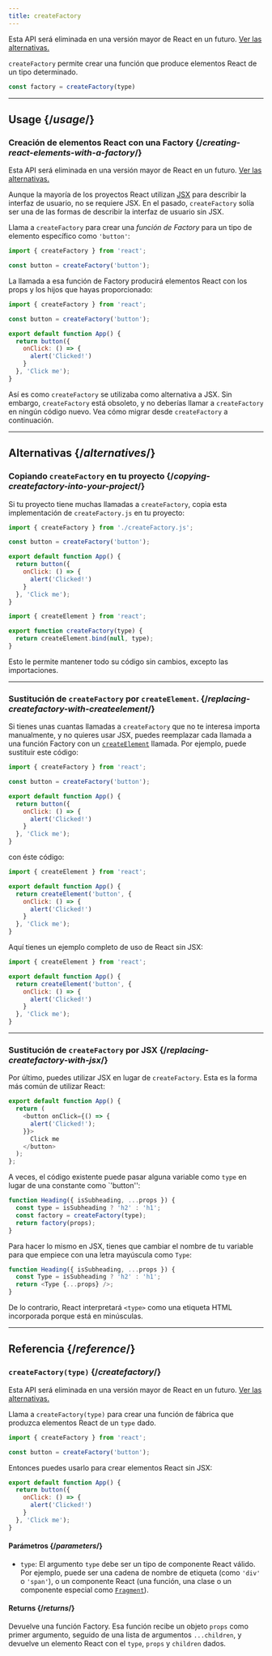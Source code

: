 ```yaml
---
title: createFactory
---
```


<Deprecated>

Esta API será eliminada en una versión mayor de React en un futuro. [Ver las alternativas.](#alternatives)

</Deprecated>

<Intro>

`createFactory` permite crear una función que produce elementos React de un tipo determinado.

```js
const factory = createFactory(type)
```

</Intro>

<InlineToc />

---

## Usage {/*usage*/}

### Creación de elementos React con una Factory {/*creating-react-elements-with-a-factory*/}

<Deprecated>

Esta API será eliminada en una versión mayor de React en un futuro. [Ver las alternativas.](#alternatives)

</Deprecated>

Aunque la mayoría de los proyectos React utilizan [JSX](/learn/writing-markup-with-jsx) para describir la interfaz de usuario, no se requiere JSX. En el pasado, `createFactory` solía ser una de las formas de describir la interfaz de usuario sin JSX.

Llama a `createFactory` para crear una *función de Factory* para un tipo de elemento específico como `'button'`:

```js
import { createFactory } from 'react';

const button = createFactory('button');
```

La llamada a esa función de Factory producirá elementos React con los props y los hijos que hayas proporcionado:

<Sandpack>

```js App.js
import { createFactory } from 'react';

const button = createFactory('button');

export default function App() {
  return button({
    onClick: () => {
      alert('Clicked!')
    }
  }, 'Click me');
}
```

</Sandpack>

Así es como `createFactory` se utilizaba como alternativa a JSX. Sin embargo, `createFactory` está obsoleto, y no deberías llamar a `createFactory` en ningún código nuevo. Vea cómo migrar desde `createFactory` a continuación.

---

## Alternativas {/*alternatives*/}

### Copiando `createFactory` en tu proyecto {/*copying-createfactory-into-your-project*/}

Si tu proyecto tiene muchas llamadas a `createFactory`, copia esta implementación de `createFactory.js` en tu proyecto:

<Sandpack>

```js App.js
import { createFactory } from './createFactory.js';

const button = createFactory('button');

export default function App() {
  return button({
    onClick: () => {
      alert('Clicked!')
    }
  }, 'Click me');
}
```

```js createFactory.js
import { createElement } from 'react';

export function createFactory(type) {
  return createElement.bind(null, type);
}
```

</Sandpack>

Esto le permite mantener todo su código sin cambios, excepto las importaciones.

---

### Sustitución de `createFactory` por `createElement`. {/*replacing-createfactory-with-createelement*/}

Si tienes unas cuantas llamadas a `createFactory` que no te interesa importa manualmente, y no quieres usar JSX, puedes reemplazar cada llamada a una función Factory con un [`createElement`](/api/react/createElement) llamada. Por ejemplo, puede sustituir este código:

```js {1,3,6}
import { createFactory } from 'react';

const button = createFactory('button');

export default function App() {
  return button({
    onClick: () => {
      alert('Clicked!')
    }
  }, 'Click me');
}
```

con éste código:


```js {1,4}
import { createElement } from 'react';

export default function App() {
  return createElement('button', {
    onClick: () => {
      alert('Clicked!')
    }
  }, 'Click me');
}
```

Aquí tienes un ejemplo completo de uso de React sin JSX:

<Sandpack>

```js App.js
import { createElement } from 'react';

export default function App() {
  return createElement('button', {
    onClick: () => {
      alert('Clicked!')
    }
  }, 'Click me');
}
```

</Sandpack>

---

### Sustitución de `createFactory` por JSX {/*replacing-createfactory-with-jsx*/}

Por último, puedes utilizar JSX en lugar de `createFactory`. Esta es la forma más común de utilizar React:

<Sandpack>

```js App.js
export default function App() {
  return (
    <button onClick={() => {
      alert('Clicked!');
    }}>
      Click me
    </button>
  );
};
```

</Sandpack>

<Pitfall>

A veces, el código existente puede pasar alguna variable como `type` en lugar de una constante como `'button'':

```js {3}
function Heading({ isSubheading, ...props }) {
  const type = isSubheading ? 'h2' : 'h1';
  const factory = createFactory(type);
  return factory(props);
}
```

Para hacer lo mismo en JSX, tienes que cambiar el nombre de tu variable para que empiece con una letra mayúscula como `Type`:

```js {2,3}
function Heading({ isSubheading, ...props }) {
  const Type = isSubheading ? 'h2' : 'h1';
  return <Type {...props} />;
}
```

De lo contrario, React interpretará `<type>` como una etiqueta HTML incorporada porque está en minúsculas.

</Pitfall>

---

## Referencia {/*reference*/}

### `createFactory(type)` {/*createfactory*/}

<Deprecated>

Esta API será eliminada en una versión mayor de React en un futuro. [Ver las alternativas.](#alternatives)

</Deprecated>

Llama a `createFactory(type)` para crear una función de fábrica que produzca elementos React de un `type` dado.

```js
import { createFactory } from 'react';

const button = createFactory('button');
```

Entonces puedes usarlo para crear elementos React sin JSX:

```js
export default function App() {
  return button({
    onClick: () => {
      alert('Clicked!')
    }
  }, 'Click me');
}
```

#### Parámetros {/*parameters*/}

* `type`: El argumento `type` debe ser un tipo de componente React válido. Por ejemplo, puede ser una cadena de nombre de etiqueta (como `'div'` o `'span'`), o un componente React (una función, una clase o un componente especial como [`Fragment`](/apis/react/Fragment)).

#### Returns {/*returns*/}

Devuelve una función Factory. Esa función recibe un objeto `props` como primer argumento, seguido de una lista de argumentos `...children`, y devuelve un elemento React con el `type`, `props` y `children` dados.
